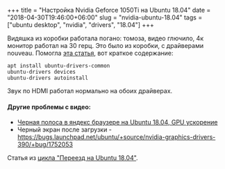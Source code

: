 +++
title = "Настройка Nvidia Geforce 1050Ti на Ubuntu 18.04"
date = "2018-04-30T19:46:00+06:00"
slug = "nvidia-ubuntu-18.04"
tags = ["ubuntu desktop", "nvidia", "drivers", "18.04"]
+++

Видяшка из коробки работала погано: томоза, видео глючило, 4к монитор работал на 30 герц. Это было из коробки, с драйверами nouveau. Помогла [эта статья](https://linuxconfig.org/how-to-install-the-nvidia-drivers-on-ubuntu-18-04-bionic-beaver-linux), вот краткое содержание:

```
apt install ubuntu-drivers-common
ubuntu-drivers devices
ubuntu-drivers autoinstall
```

Звук по HDMI работал нормально на обоих драйверах.

#### Другие проблемы с видео:
- [Черная полоса в яндекс браузере на Ubuntu 18.04, GPU ускорение](/blog/2018/04/30/ubuntu-yandex-browser-black-line/)
- Черный экран после загрузки - https://bugs.launchpad.net/ubuntu/+source/nvidia-graphics-drivers-390/+bug/1752053

<!--more-->

Статья из [цикла "Переезд на Ubuntu 18.04"](/blog/2018/04/30/windows-ubuntu-18.04-migrate/).
